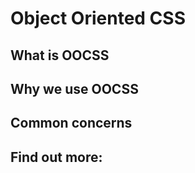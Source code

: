 # Object Oriented CSS

## What is OOCSS


## Why we use OOCSS


## Common concerns


## Find out more:
